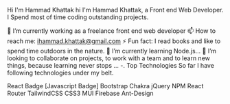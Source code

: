 Hi I'm Hammad Khattak hi
I'm Hammad Khattak, a Front end Web Developer. I Spend most of time coding outstanding projects.

🔭 I’m currently working as a freelance front end web developer
📫 How to reach me: ihammad.khattak@gmail.com
⚡ Fun fact: I read books and like to spend time outdoors in the nature.
🌱 I’m currently learning Node.js...
👯 I’m looking to collaborate on projects, to work with a team and to learn new things, because learning never stops ... -.
Top Technologies
So far I have following technologies under my belt.

React Badge [Javascript Badge] Bootstrap Chakra jQuery NPM React Router TailwindCSS CSS3 MUI Firebase Ant-Design
